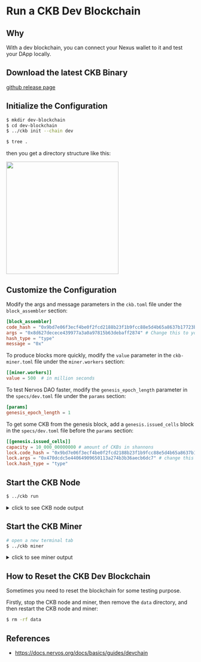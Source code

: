 # Run a CKB Dev Blockchain

## Why

With a dev blockchain, you can connect your Nexus wallet to it and test your DApp locally.

## Download the latest CKB Binary

[github release page](https://github.com/nervosnetwork/ckb/releases)

## Initialize the Configuration

```bash
$ mkdir dev-blockchain
$ cd dev-blockchain
$ ../ckb init --chain dev

$ tree .
```

then you get a directory structure like this:

<image width="300" src="./assets/tree.png">

## Customize the Configuration

Modify the args and message parameters in the `ckb.toml` file under the `block_assembler` section:

```toml
[block_assembler]
code_hash = "0x9bd7e06f3ecf4be0f2fcd2188b23f1b9fcc88e5d4b65a8637b17723bbda3cce8"
args = "0x8d627decece439977a3a0a97815b63debaff2874" # Change this to your lock_arg value if you want.
hash_type = "type"
message = "0x"
```

To produce blocks more quickly, modify the `value` parameter in the `ckb-miner.toml` file under the `miner.workers` section:

```toml
[[miner.workers]]
value = 500  # in million seconds
```

To test Nervos DAO faster, modify the `genesis_epoch_length` parameter in the `specs/dev.toml` file under the `params` section:

```toml
[params]
genesis_epoch_length = 1
```

To get some CKB from the genesis block, add a `genesis.issued_cells` block in the `specs/dev.toml` file before the `params` section:

```toml
[[genesis.issued_cells]]
capacity = 10_000_00000000 # amount of CKBs in shannons
lock.code_hash = "0x9bd7e06f3ecf4be0f2fcd2188b23f1b9fcc88e5d4b65a8637b17723bbda3cce8"
lock.args = "0x470dcdc5e44064909650113a274b3b36aecb6dc7" # change this to your lock args
lock.hash_type = "type"
```

## Start the CKB Node

```bash
$ ../ckb run
```

<details>

<summary> click to see CKB node output </summary>

```log
2020-06-05 18:31:14.970 +08:00 main INFO sentry  sentry is disabled
2020-06-05 18:31:15.058 +08:00 main INFO ckb-db  Initialize a new database
2020-06-05 18:31:15.136 +08:00 main INFO ckb-db  Init database version 20191127135521
2020-06-05 18:31:15.162 +08:00 main INFO ckb-memory-tracker  track current process: unsupported
2020-06-05 18:31:15.164 +08:00 main INFO main  ckb version: 0.32.1 (9ebc9ce 2020-05-29)
2020-06-05 18:31:15.164 +08:00 main INFO main  chain genesis hash: 0x823b2ff5785b12da8b1363cac9a5cbe566d8b715a4311441b119c39a0367488c
2020-06-05 18:31:15.166 +08:00 main INFO ckb-network  Generate random key
2020-06-05 18:31:15.166 +08:00 main INFO ckb-network  write random secret key to "/PATH/ckb_v0.32.1_x86_64-apple-darwin/data/network/secret_key"
2020-06-05 18:31:15.177 +08:00 NetworkRuntime INFO ckb-network  p2p service event: ListenStarted { address: "/ip4/0.0.0.0/tcp/8115" }
2020-06-05 18:31:15.179 +08:00 NetworkRuntime INFO ckb-network  Listen on address: /ip4/0.0.0.0/tcp/8115/p2p/QmSHk4EucevEuX76Q44hEdYpRxr3gyDmbKtnMQ4kxGaJ6m
2020-06-05 18:31:15.185 +08:00 main INFO ckb-db  Initialize a new database
2020-06-05 18:31:15.211 +08:00 main INFO ckb-db  Init database version 20191201091330
2020-06-05 18:31:26.586 +08:00 ChainService INFO ckb-chain  block: 1, hash: 0x47995f78e95202d2c85ce11bce2ee16d131a57d871f7d93cd4c90ad2a8220bd1, epoch: 0(1/1000), total_diff: 0x200, txs: 1
```

</details>

## Start the CKB Miner

```bash
# open a new terminal tab
$ ../ckb miner
```

<details>

<summary> click to see miner output </summary>

```log
2020-06-05 18:31:21.558 +08:00 main INFO sentry  sentry is disabled
Dummy-Worker ⠁ [00:00:00]
Found! #1 0x47995f78e95202d2c85ce11bce2ee16d131a57d871f7d93cd4c90ad2a8220bd1
Found! #2 0x19978085abfa6204471d42bfb279eac0c20e3b81745b48c4dcaea85643e301f9
Found! #3 0x625b230f84cb92bcd9cb0bf76d1397c1d948ab25c19df3c4edc246a765f94427
Found! #4 0x4550fb3b62d9d5ba4d3926db6704b25b90438cfb67037d253ceceb2d86ffdbf7
```

</details>

## How to Reset the CKB Dev Blockchain

Sometimes you need to reset the blockchain for some testing purpose.

Firstly, stop the CKB node and miner, then remove the `data` directory, and then restart the CKB node and miner:

```bash
$ rm -rf data
```

## References

- https://docs.nervos.org/docs/basics/guides/devchain
